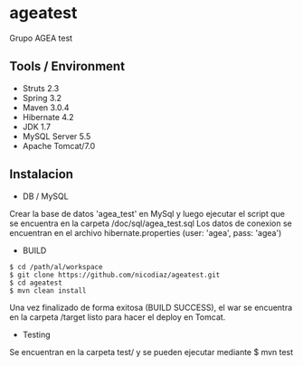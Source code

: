 ageatest
========

Grupo AGEA test

Tools / Environment 
-------------------

- Struts 2.3
- Spring 3.2
- Maven 3.0.4 
- Hibernate 4.2
- JDK 1.7
- MySQL Server 5.5
- Apache Tomcat/7.0
 

Instalacion
-----------

- DB / MySQL

Crear la base de datos 'agea_test' en MySql y luego ejecutar el script que se encuentra en la carpeta /doc/sql/agea_test.sql
Los datos de conexion se encuentran en el archivo hibernate.properties (user: 'agea', pass: 'agea') 

- BUILD

```shell
$ cd /path/al/workspace
$ git clone https://github.com/nicodiaz/ageatest.git
$ cd ageatest
$ mvn clean install
```

Una vez finalizado de forma exitosa (BUILD SUCCESS), el war se encuentra en la carpeta /target listo para hacer el deploy en Tomcat. 

- Testing

Se encuentran en la carpeta test/ y se pueden ejecutar mediante
$ mvn test






